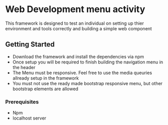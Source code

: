 # Web Development menu activity

This framework is designed to test an individual on setting up thier environment and tools correctly and building a simple web component

## Getting Started

* Download the framework and install the dependencies via npm
* Once setup you will be required to finish building the navigation menu in the header
* The Menu must be responsive. Feel free to use the media queuries allready setup in the framework
* You must not use the ready made bootstrap responsive menu, but other bootstrap elements are allowed

### Prerequisites

* Npm
* localhost server
